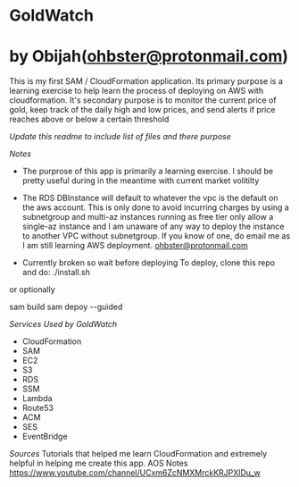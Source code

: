 # GoldWatch
# by Obijah(ohbster@protonmail.com)

This is my first SAM / CloudFormation application. Its primary purpose is a learning exercise to help learn the process of deploying on AWS with cloudformation. It's secondary purpose is to monitor the current price of gold, keep track of the daily high and low prices, and send alerts if price reaches above or below a certain threshold

*Update this readme to include list of files and there purpose*

*Notes*
- The purprose of this app is primarily a learning exercise. I should be pretty useful during in the meantime with current market volitilty

- The RDS DBInstance will default to whatever the vpc is the default on the aws account. This is only done
to avoid incurring charges by using a subnetgroup and multi-az instances running as free tier only allow a single-az instance and I am unaware of any way to deploy the instance to another VPC without subnetgroup. If you know of one, do email me as I am still learning AWS deployment. ohbster@protonmail.com

- Currently broken so wait before deploying
To deploy, clone this repo and do:
./install.sh

or optionally

sam build
sam depoy --guided

*Services Used by GoldWatch*
- CloudFormation
- SAM
- EC2
- S3
- RDS
- SSM
- Lambda
- Route53
- ACM
- SES
- EventBridge

*Sources*
Tutorials that helped me learn CloudFormation and extremely helpful in helping me create this app.
AOS Notes https://www.youtube.com/channel/UCxm6ZcNMXMrckKRJPXlDu_w
